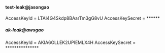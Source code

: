 #### test-leak@jasongao
AccessKeyId = LTAI4G4Skdp8BAarTm3gG8vU
AccessKeySecret = ******
##### ak-leak@awsgao
AccessKeyId = AKIA6OLLEK2UPIEMLX4H
AccessKeySecret = ***************

